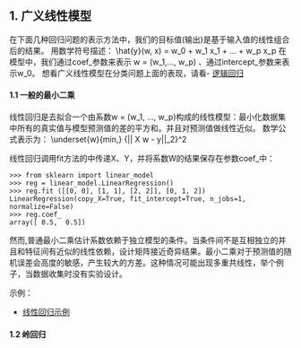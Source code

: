 ## 1. 广义线性模型


在下面几种回归问题的表示方法中，我们的目标值(输出)是基于输入值的线性组合后的结果。
用数学符号描述：
\hat{y}(w, x) = w_0 + w_1 x_1 + ... + w_p x_p
在模型中，我们通过coef_参数来表示 w = (w_1,..., w_p) 、通过intercept_参数来表示w_0。
想看广义线性模型在分类问题上面的表现，请看- [逻辑回归](逻辑回归.md)


#### 1.1 一般的最小二乘


线性回归是去拟合一个由系数w = (w_1, ..., w_p)构成的线性模型：最小化数据集中所有的真实值与模型预测值的差的平方和。并且对预测值做线性近似。
数学公式表示为：
\underset{w}{min\,} {|| X w - y||_2}^2

线性回归调用fit方法的中传递X、Y，并将系数W的结果保存在参数coef_中：
```
>>> from sklearn import linear_model
>>> reg = linear_model.LinearRegression()
>>> reg.fit ([[0, 0], [1, 1], [2, 2]], [0, 1, 2])
LinearRegression(copy_X=True, fit_intercept=True, n_jobs=1, normalize=False)
>>> reg.coef_
array([ 0.5,  0.5])
```

然而,普通最小二乘估计系数依赖于独立模型的条件。当条件间不是互相独立的并且和特征间有近似的线性依赖，设计矩阵接近奇异结果。最小二乘对于预测值的随机误差会高度的敏感，产生较大的方差。这种情况可能出现多重共线性，举个例子，当数据收集时没有实验设计。

示例：
- [线性回归示例](线性回归示例.md)

#### 1.2 岭回归
